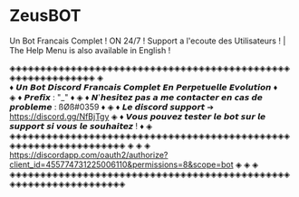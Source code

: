 # ZeusBOT
Un Bot Francais Complet ! ON 24/7 ! Support a l'ecoute des Utilisateurs ! | The Help Menu is also available in English !


◈◈◈◈◈◈◈◈◈◈◈◈◈◈◈◈◈◈◈◈◈◈◈◈◈◈◈◈◈◈◈◈◈◈◈◈◈◈◈◈◈◈◈◈◈◈◈◈◈◈◈◈◈◈◈◈◈◈◈◈
◈                                                                                                
♦ 𝙐𝙣 𝘽𝙤𝙩 𝘿𝙞𝙨𝙘𝙤𝙧𝙙 𝙁𝙧𝙖𝙣𝐜𝙖𝙞𝙨 𝘾𝙤𝙢𝙥𝙡𝙚𝙩 𝙀𝙣 𝙋𝙚𝙧𝙥𝐞𝙩𝙪𝙚𝙡𝙡𝙚 𝙀𝙫𝙤𝙡𝙪𝙩𝙞𝙤𝙣 ♦                                          
◈
♦ 𝙋𝙧𝙚𝙛𝙞𝙭 : "_" ♦
◈
♦ 𝙉'𝙝𝙚𝙨𝙞𝙩𝙚𝙯 𝙥𝙖𝙨 𝙖 𝙢𝙚 𝙘𝙤𝙣𝙩𝙖𝙘𝙩𝙚𝙧 𝙚𝙣 𝙘𝙖𝙨 𝙙𝙚 𝙥𝙧𝙤𝙗𝙡𝙚𝙢𝙚 : ßØß#0359 ♦
◈
♦ 𝙇𝙚 𝙙𝙞𝙨𝙘𝙤𝙧𝙙 𝙨𝙪𝙥𝙥𝙤𝙧𝙩 ➔ https://discord.gg/NfBjTgy
◈
♦ 𝙑𝙤𝙪𝙨 𝙥𝙤𝙪𝙫𝙚𝙯 𝙩𝙚𝙨𝙩𝙚𝙧 𝙡𝙚 𝙗𝙤𝙩 𝙨𝙪𝙧 𝙡𝙚 𝙨𝙪𝙥𝙥𝙤𝙧𝙩 𝙨𝙞 𝙫𝙤𝙪𝙨 𝙡𝙚 𝙨𝙤𝙪𝙝𝙖𝙞𝙩𝙚𝙯 ! ♦
◈
◈◈◈◈◈◈◈◈◈◈◈◈◈◈◈◈◈◈◈◈◈◈◈◈◈◈◈◈◈◈◈◈◈◈◈◈◈◈◈◈◈◈◈◈◈◈◈◈◈◈◈◈◈◈◈◈◈◈◈◈◈◈◈◈◈
◈                                                                                               ◈
◈  https://discordapp.com/oauth2/authorize?client_id=455774731225006110&permissions=8&scope=bot  ◈
◈                                                                                               ◈
◈◈◈◈◈◈◈◈◈◈◈◈◈◈◈◈◈◈◈◈◈◈◈◈◈◈◈◈◈◈◈◈◈◈◈◈◈◈◈◈◈◈◈◈◈◈◈◈◈◈◈◈◈◈◈◈◈◈◈◈◈◈◈◈◈
